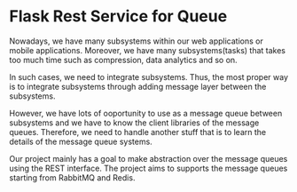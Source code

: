 # Flask Rest Service for Queue

Nowadays, we have many subsystems within our web applications or mobile applications. Moreover, we have many subsystems(tasks) that takes too much time such as compression, data analytics and so on.

In such cases, we need to integrate subsystems. Thus, the most proper way is to integrate subsystems through adding message layer between the subsystems.

However, we have lots of ooportunity to use as a message queue between subsystems and we have to know the client libraries of the message queues. Therefore, we need to handle another stuff that is to learn the details of the message queue systems. 

Our project mainly has a goal to make abstraction over the message queues using the REST interface. The project aims to supports the message queues starting from RabbitMQ and Redis.
